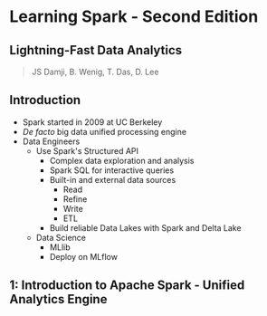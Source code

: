 # Learning Spark - Second Edition

## Lightning-Fast Data Analytics

> JS Damji, B. Wenig, T. Das, D. Lee

## Introduction

- Spark started in 2009 at UC Berkeley
- *De facto* big data unified processing engine
- Data Engineers
  - Use Spark's Structured API
    - Complex data exploration and analysis
    - Spark SQL for interactive queries
    - Built-in and external data sources
      - Read
      - Refine
      - Write
      - ETL
    - Build reliable Data Lakes with Spark and Delta Lake
  - Data Science
    - MLlib
    - Deploy on MLflow

## 1: Introduction to Apache Spark - Unified Analytics Engine